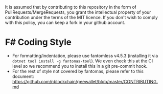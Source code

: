 It is assumed that by contributing to this repository in the form of
PullRequests/MergeRequests, you grant the intellectual property of your
contribution under the terms of the MIT licence.
If you don't wish to comply with this policy, you can keep a fork in your
github account.

# F# Coding Style

* For formatting/indentation, please use fantomless v4.5.3 (installing it
via `dotnet tool install -g fantomas-tool`). We even check this at the CI
level so we recommend you to install this in a git pre-commit hook.
* For the rest of style not covered by fantomas, please refer to this document:
https://github.com/nblockchain/geewallet/blob/master/CONTRIBUTING.md
